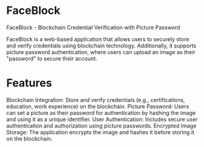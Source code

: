 # FaceBlock
FaceBlock - Blockchain Credential Verification with Picture Password

FaceBlock is a web-based application that allows users to securely store and verify credentials using blockchain technology. Additionally, it supports picture password authentication, where users can upload an image as their "password" to secure their account.

# Features
Blockchain Integration: Store and verify credentials (e.g., certifications, education, work experience) on the blockchain.
Picture Password: Users can set a picture as their password for authentication by hashing the image and using it as a unique identifier.
User Authentication: Includes secure user authentication and authorization using picture passwords.
Encrypted Image Storage: The application encrypts the image and hashes it before storing it on the blockchain.
